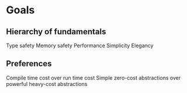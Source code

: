 # Goals

## Hierarchy of fundamentals

Type safety
Memory safety
Performance
Simplicity
Elegancy

## Preferences

Compile time cost over run time cost
Simple zero-cost abstractions over powerful heavy-cost abstractions
